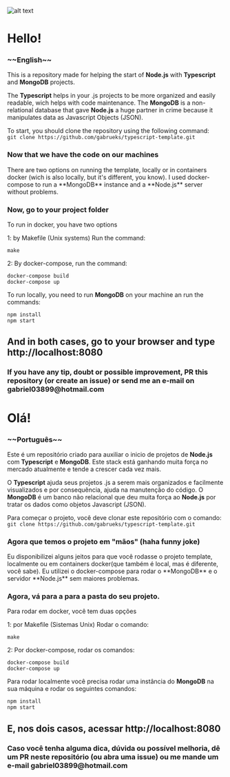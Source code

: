 ![alt text](https://travis-ci.com/gabrueks/typescript-template.svg?branch=master)
<h1>Hello!</h1><h3>~~English~~</h3>

This is a repository made for helping the start of **Node.js** with **Typescript** and **MongoDB** projects.

The **Typescript** helps in your .js projects to be more organized and easily readable, wich helps with code maintenance. The **MongoDB** is a non-relational database that gave **Node.js** a huge partner in crime because it manipulates data as Javascript Objects (JSON).

To start, you should clone the repository using the following command: <br>
``` git clone https://github.com/gabrueks/typescript-template.git ```
<br>

<h3>Now that we have the code on our machines</h3>
There are two options on running the template, locally or in containers docker (wich is also locally, but it's different, you know). I used docker-compose to run a **MongoDB** instance and a **Node.js** server without problems.

<h3>Now, go to your project folder</h3>

To run in docker, you have two options

1: by Makefile (Unix systems)
Run the command:
```
make
```

2: By docker-compose, run the command:
```
docker-compose build
docker-compose up
```

To run locally, you need to run **MongoDB** on your machine an run the commands:
```
npm install
npm start
```

<h2>And in both cases, go to your browser and type http://localhost:8080</h2>
<h3>If you have any tip, doubt or possible improvement, PR this repository (or create an issue) or send me an e-mail on gabriel03899@hotmail.com</h3>

<h1>Olá!</h1><h3>~~Português~~</h3>

Este é um repositório criado para auxiliar o inicio de projetos de **Node.js** com **Typescript** e **MongoDB**. Este stack está ganhando muita força no mercado atualmente e tende a crescer cada vez mais.

O **Typescript** ajuda seus projetos .js a serem mais organizados e facilmente visualizados e por consequência, ajuda na manutenção do código. O **MongoDB** é um banco não relacional que deu muita força ao **Node.js** por tratar os dados como objetos Javascript (JSON).

Para começar o projeto, você deve clonar este repositório com o comando:<br>
``` git clone https://github.com/gabrueks/typescript-template.git ```
<br>

<h3>Agora que temos o projeto em "mãos" (haha funny joke)</h3>
Eu disponibilizei alguns jeitos para que você rodasse o projeto template, localmente ou em containers docker(que também é local, mas é diferente, você sabe). Eu utilizei o docker-compose para rodar o **MongoDB** e o servidor **Node.js** sem maiores problemas.

<h3>Agora, vá para a para a pasta do seu projeto.</h3>

Para rodar em docker, você tem duas opções

1: por Makefile (Sistemas Unix)
Rodar o comando:
```
make
```

2: Por docker-compose, rodar os comandos:
```
docker-compose build
docker-compose up
```


Para rodar localmente você precisa rodar uma instância do **MongoDB** na sua máquina e rodar os seguintes comandos:
```
npm install
npm start
```

<h2>E, nos dois casos, acessar http://localhost:8080</h2>
<h3>Caso você tenha alguma dica, dúvida ou possível melhoria, dê um PR neste repositório (ou abra uma issue) ou me mande um e-mail gabriel03899@hotmail.com</h3>
